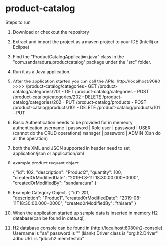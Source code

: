 # product-catalog

Steps to run 
1. Download or checkout the repository
2. Extract and import the project as a maven project to your IDE (Intellij or Eclipse)
3. Find the "ProductCatalogApplication.java" class in the "com.sandaradura.productcatalog" package under the "src" folder.
4. Run it as a Java application.
5. After the application started you can call the APIs.
  http://localhost:8080 >>>>
	  /product-catalog/categories - GET
    /product-catalog/categories/201 - GET
    /product-catalog/categories - POST
    /product-catalog/categories/202 - DELETE
    /product-catalog/categories/202 - PUT
    /product-catalog/products - POST
	  /product-catalog/products/101	- DELETE
	  /product-catalog/products/101 - PUT
    
 6. Basic Authentication needs to be provided for in memeory authentication 
    username  | password  | Role
    user      | password  | USER (cannot do the CRUD operations)
    manager   | password  | ADMIN (Can do all the operation)
    
 7. both the XML and JSON supported in header need to set application/json or application/xml
 
 8. example product request object
    
     {
        "id": 102,
        "description": "Product2",
        "quantity": 100,
        "createdOrModifiedDate": "2019-08-11T18:30:00.000+0000",
        "createdOrModifiedBy": "sandaradura"
     }
     
 9. Example Category Object.
    {
        "id": 201,     
        "description": "Produc1",
        "createdOrModifiedDate": "2019-08-11T18:30:00.000+0000",
        "createdOrModifiedBy": "thisara"
    }
  
  10. When the application started up sample data is inserted in memory H2 database(can be found in data.sql).
  
  11. H2 database console can be found in (http://localhost:8080/h2-console)
      Username is "sa" password is "" (blank)
      Driver class is "org.h2.Driver"
      Jdbc URL is "jdbc:h2:mem:testdb"
      
  
  
 
